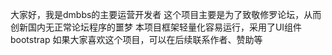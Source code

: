 大家好，我是dmbbs的主要运营开发者
这个项目主要是为了致敬修罗论坛，从而创新国内无正常论坛程序的噩梦
本项目框架轻量化容易运行，采用了UI组件bootstrap
如果大家喜欢这个项目，可以在后续联系作者、赞助等
